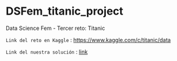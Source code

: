 # DSFem_titanic_project
Data Science Fem - Tercer reto: Titanic

`Link del reto en Kaggle` : <https://www.kaggle.com/c/titanic/data>

`Link del nuestra solución` : [link](rules.mdReto_3_Titanic.ipynb)
